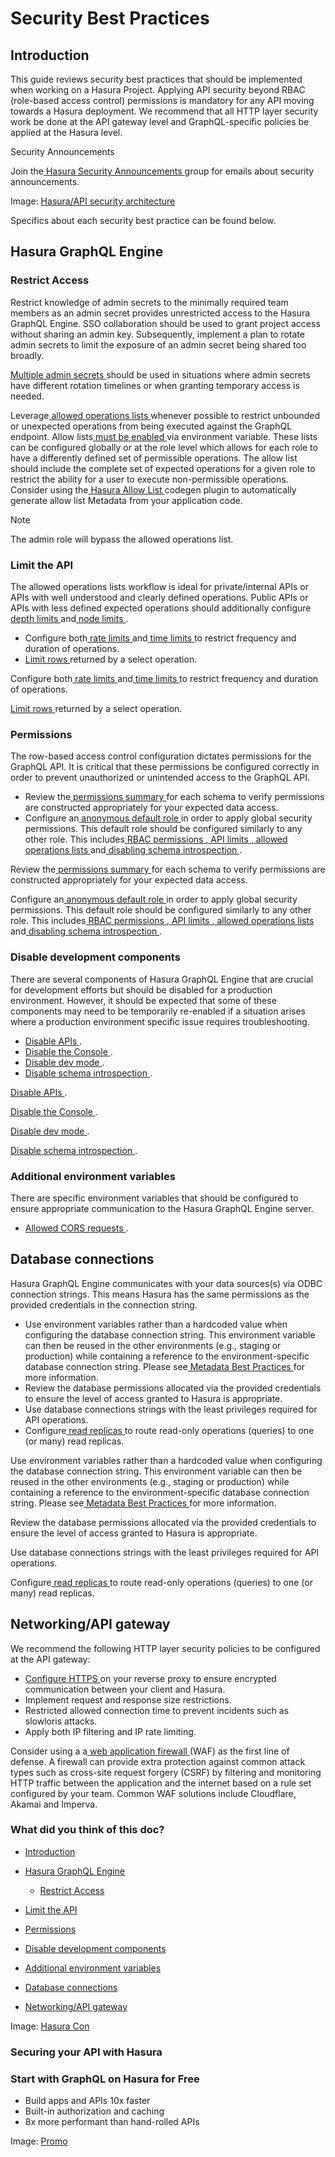 # Security Best Practices

## Introduction​

This guide reviews security best practices that should be implemented when working on a Hasura Project. Applying API
security beyond RBAC (role-based access control) permissions is mandatory for any API moving towards a Hasura
deployment. We recommend that all HTTP layer security work be done at the API gateway level and GraphQL-specific
policies be applied at the Hasura level.

Security Announcements

Join the[ Hasura Security Announcements ](https://groups.google.com/forum/#!forum/hasura-security-announce)group for
emails about security announcements.

Image: [ Hasura/API security architecture ](https://hasura.io/docs/assets/images/best-practices-security-apihasura-diagram-4b11861ce823b59c97b5bcd535682c67.png)

Specifics about each security best practice can be found below.

## Hasura GraphQL Engine​

### Restrict Access​

Restrict knowledge of admin secrets to the minimally required team members as an admin secret provides unrestricted
access to the Hasura GraphQL Engine. SSO collaboration should be used to grant project access without sharing an admin
key. Subsequently, implement a plan to rotate admin secrets to limit the exposure of an admin secret being shared too
broadly.

[ Multiple admin secrets ](https://hasura.io/docs/latest/auth/authentication/multiple-admin-secrets/)should be used in situations where admin secrets have
different rotation timelines or when granting temporary access is needed.

Leverage[ allowed operations lists ](https://www.graphql-code-generator.com/plugins/other/hasura-allow-list)whenever
possible to restrict unbounded or unexpected operations from being executed against the GraphQL endpoint. Allow lists[ must be enabled ](https://hasura.io/docs/latest/security/allow-list/#enable-allow-list)via environment variable. These lists can be configured
globally or at the role level which allows for each role to have a differently defined set of permissible operations.
The allow list should include the complete set of expected operations for a given role to restrict the ability for a
user to execute non-permissible operations. Consider using the[ Hasura Allow List ](https://www.graphql-code-generator.com/plugins/other/hasura-allow-list)codegen plugin to
automatically generate allow list Metadata from your application code.

Note

The admin role will bypass the allowed operations list.

### Limit the API​

The allowed operations lists workflow is ideal for private/internal APIs or APIs with well understood and clearly
defined operations. Public APIs or APIs with less defined expected operations should additionally configure[ depth limits ](https://hasura.io/docs/latest/security/api-limits/#depth-limits)and[ node limits ](https://hasura.io/docs/latest/security/api-limits/#node-limits).

- Configure both[ rate limits ](https://hasura.io/docs/latest/security/api-limits/#rate-limits)and[ time limits ](https://hasura.io/docs/latest/security/api-limits/#time-limits)to restrict frequency and duration of operations.
- [ Limit rows ](https://hasura.io/docs/latest/auth/authorization/permissions/row-fetch-limit/)returned by a select operation.


Configure both[ rate limits ](https://hasura.io/docs/latest/security/api-limits/#rate-limits)and[ time limits ](https://hasura.io/docs/latest/security/api-limits/#time-limits)to restrict frequency and duration of operations.

[ Limit rows ](https://hasura.io/docs/latest/auth/authorization/permissions/row-fetch-limit/)returned by a select operation.

### Permissions​

The row-based access control configuration dictates permissions for the GraphQL API. It is critical that these
permissions be configured correctly in order to prevent unauthorized or unintended access to the GraphQL API.

- Review the[ permissions summary ](https://hasura.io/docs/latest/deployment/production-checklist/#review-the-summary)for each schema to verify
permissions are constructed appropriately for your expected data access.
- Configure an[ anonymous default role ](https://hasura.io/docs/latest/auth/authorization/permissions/common-roles-auth-examples/#unauthorized-users-example)in
order to apply global security permissions. This default role should be configured similarly to any other role. This
includes[ RBAC permissions ](https://hasura.io/docs/latest/auth/authorization/quickstart/),[ API limits ](https://hasura.io/docs/latest/security/api-limits/),[ allowed operations lists ](https://www.graphql-code-generator.com/plugins/other/hasura-allow-list)and[ disabling schema introspection ](https://hasura.io/docs/latest/security/disable-graphql-introspection/).


Review the[ permissions summary ](https://hasura.io/docs/latest/deployment/production-checklist/#review-the-summary)for each schema to verify
permissions are constructed appropriately for your expected data access.

Configure an[ anonymous default role ](https://hasura.io/docs/latest/auth/authorization/permissions/common-roles-auth-examples/#unauthorized-users-example)in
order to apply global security permissions. This default role should be configured similarly to any other role. This
includes[ RBAC permissions ](https://hasura.io/docs/latest/auth/authorization/quickstart/),[ API limits ](https://hasura.io/docs/latest/security/api-limits/),[ allowed operations lists ](https://www.graphql-code-generator.com/plugins/other/hasura-allow-list)and[ disabling schema introspection ](https://hasura.io/docs/latest/security/disable-graphql-introspection/).

### Disable development components​

There are several components of Hasura GraphQL Engine that are crucial for development efforts but should be disabled
for a production environment. However, it should be expected that some of these components may need to be temporarily
re-enabled if a situation arises where a production environment specific issue requires troubleshooting.

- [ Disable APIs ](https://hasura.io/docs/latest/deployment/production-checklist/#disable-apis).
- [ Disable the Console ](https://hasura.io/docs/latest/deployment/production-checklist/#disable-console).
- [ Disable dev mode ](https://hasura.io/docs/latest/deployment/production-checklist/#disable-dev-mode).
- [ Disable schema introspection ](https://hasura.io/docs/latest/security/disable-graphql-introspection/).


[ Disable APIs ](https://hasura.io/docs/latest/deployment/production-checklist/#disable-apis).

[ Disable the Console ](https://hasura.io/docs/latest/deployment/production-checklist/#disable-console).

[ Disable dev mode ](https://hasura.io/docs/latest/deployment/production-checklist/#disable-dev-mode).

[ Disable schema introspection ](https://hasura.io/docs/latest/security/disable-graphql-introspection/).

### Additional environment variables​

There are specific environment variables that should be configured to ensure appropriate communication to the Hasura
GraphQL Engine server.

- [ Allowed CORS requests ](https://hasura.io/docs/latest/deployment/graphql-engine-flags/config-examples/#configure-cors).


## Database connections​

Hasura GraphQL Engine communicates with your data sources(s) via ODBC connection strings. This means Hasura has the same
permissions as the provided credentials in the connection string.

- Use environment variables rather than a hardcoded value when configuring the database connection string. This environment variable can then be reused in the other environments (e.g., staging or production) while containing a reference to the environment-specific database connection string.  Please see[ Metadata Best Practices ](https://hasura.io/docs/latest/migrations-metadata-seeds/metadata-best-practices/)for more information.
- Review the database permissions allocated via the provided credentials to ensure the level of access granted to Hasura
is appropriate.
- Use database connections strings with the least privileges required for API operations.
- Configure[ read replicas ](https://hasura.io/docs/latest/databases/database-config/read-replicas/)to route read-only operations (queries) to one (or
many) read replicas.


Use environment variables rather than a hardcoded value when configuring the database connection string. This environment variable can then be reused in the other environments (e.g., staging or production) while containing a reference to the environment-specific database connection string.  Please see[ Metadata Best Practices ](https://hasura.io/docs/latest/migrations-metadata-seeds/metadata-best-practices/)for more information.

Review the database permissions allocated via the provided credentials to ensure the level of access granted to Hasura
is appropriate.

Use database connections strings with the least privileges required for API operations.

Configure[ read replicas ](https://hasura.io/docs/latest/databases/database-config/read-replicas/)to route read-only operations (queries) to one (or
many) read replicas.

## Networking/API gateway​

We recommend the following HTTP layer security policies to be configured at the API gateway:

- [ Configure HTTPS ](https://hasura.io/docs/latest/deployment/enable-https/)on your reverse proxy to ensure encrypted communication between your
client and Hasura.
- Implement request and response size restrictions.
- Restricted allowed connection time to prevent incidents such as slowloris attacks.
- Apply both IP filtering and IP rate limiting.


Consider using a a[ web application firewall ](https://www.cloudflare.com/learning/ddos/glossary/web-application-firewall-waf/)(WAF) as the
first line of defense. A firewall can provide extra protection against common attack types such as cross-site request
forgery (CSRF) by filtering and monitoring HTTP traffic between the application and the internet based on a rule set
configured by your team. Common WAF solutions include Cloudflare, Akamai and Imperva.

### What did you think of this doc?

- [ Introduction ](https://hasura.io/docs/latest/security/security-best-practices/#limit-the-api/#introduction)
- [ Hasura GraphQL Engine ](https://hasura.io/docs/latest/security/security-best-practices/#limit-the-api/#hasura-graphql-engine)
    - [ Restrict Access ](https://hasura.io/docs/latest/security/security-best-practices/#limit-the-api/#restrict-access)

- [ Limit the API ](https://hasura.io/docs/latest/security/security-best-practices/#limit-the-api/#limit-the-api)

- [ Permissions ](https://hasura.io/docs/latest/security/security-best-practices/#limit-the-api/#permissions)

- [ Disable development components ](https://hasura.io/docs/latest/security/security-best-practices/#limit-the-api/#disable-development-components)

- [ Additional environment variables ](https://hasura.io/docs/latest/security/security-best-practices/#limit-the-api/#additional-environment-variables)
- [ Database connections ](https://hasura.io/docs/latest/security/security-best-practices/#limit-the-api/#database-connections)
- [ Networking/API gateway ](https://hasura.io/docs/latest/security/security-best-practices/#limit-the-api/#networkingapi-gateway)


Image: [ Hasura Con ](https://res.cloudinary.com/dh8fp23nd/image/upload/v1677759811/main-web/Group_11455_3_azgk7w.png)

### Securing your API with Hasura

### Start with GraphQL on Hasura for Free

- Build apps and APIs 10x faster
- Built-in authorization and caching
- 8x more performant than hand-rolled APIs


Image: [ Promo ](https://hasura.io/docs/assets/images/hasura-free-ff60e409244e0ea12b5a3045d1a9096b.png)